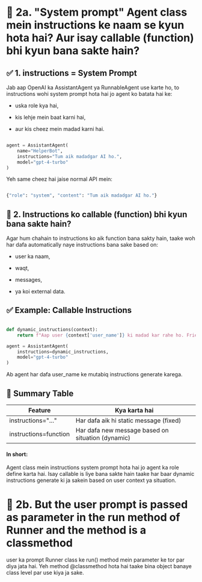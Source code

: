 # 🔹 2a. "System prompt" Agent class mein instructions ke naam se kyun hota hai? Aur isay callable (function) bhi kyun bana sakte hain?

## ✅ 1. instructions = System Prompt
Jab aap OpenAI ka AssistantAgent ya RunnableAgent use karte ho, to instructions wohi system prompt hota hai jo agent ko batata hai ke:

- uska role kya hai,

- kis lehje mein baat karni hai,

- aur kis cheez mein madad karni hai.

```python

agent = AssistantAgent(
    name="HelperBot",
    instructions="Tum aik madadgar AI ho.",
    model="gpt-4-turbo"
)
```

Yeh same cheez hai jaise normal API mein:

```python

{"role": "system", "content": "Tum aik madadgar AI ho."}
```

## 🔁 2. Instructions ko callable (function) bhi kyun bana sakte hain?
Agar hum chahain to instructions ko aik function bana sakty hain, taake woh har dafa automatically naye instructions bana sake based on:

- user ka naam,

- waqt,

- messages,

- ya koi external data.

## ✅ Example: Callable Instructions
```python

def dynamic_instructions(context):
    return f"Aap user {context['user_name']} ki madad kar rahe ho. Friendly aur simple raho."

agent = AssistantAgent(
    instructions=dynamic_instructions,
    model="gpt-4-turbo"
)
```

Ab agent har dafa user_name ke mutabiq instructions generate karega.

## 🧠 Summary Table

| Feature	           | Kya karta hai                                                |
|----------------------|--------------------------------------------------------------|
|instructions="..."    | Har dafa aik hi static message (fixed)                       |
|instructions=function | Har dafa new message based on situation (dynamic)            |

#### In short:
Agent class mein instructions system prompt hota hai jo agent ka role define karta hai. Isay callable is liye bana sakte hain taake har baar dynamic instructions generate ki ja sakein based on user context ya situation.

# 🔹 2b. But the user prompt is passed as parameter in the run method of Runner and the method is a classmethod

user ka prompt Runner class ke run() method mein parameter ke tor par diya jata hai. Yeh method @classmethod hota hai taake bina object banaye class level par use kiya ja sake.
